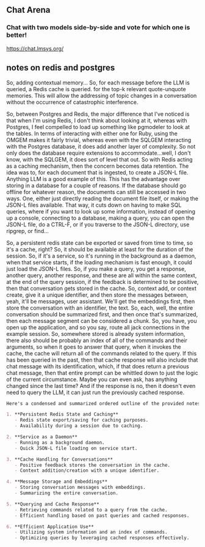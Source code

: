 

## Chat Arena 

### Chat with two models side-by-side and vote for which one is better!

https://chat.lmsys.org/



## notes on redis and postgres

So, adding contextual memory... So, for each message before the LLM is queried, a Redis cache is queried. for the top-k relevant quote-unquote memories. This will allow the addressing of topic changes in a conversation without the occurrence of catastrophic interference.


So, between Postgres and Redis, the major difference that I've noticed is that when I'm using Redis, I don't think about looking at it, whereas with Postgres, I feel compelled to load up something like pgmodeler to look at the tables. In terms of interacting with either one for Ruby, using the OMGEM makes it fairly trivial, whereas even with the SQLGEM interacting with the Postgres database, it does add another layer of complexity. So not only does the database require extensions to accommodate...well, I don't know, with the SQLGEM, it does sort of level that out. So with Redis acting as a caching mechanism, then the concern becomes data retention. The idea was to, for each document that is ingested, to create a JSON-L file. Anything LLM is a good example of this. This has the advantage over storing in a database for a couple of reasons. If the database should go offline for whatever reason, the documents can still be accessed in two ways. One, either just directly reading the document file itself, or making the JSON-L files available. That way, it cuts down on having to make SQL queries, where if you want to look up some information, instead of opening up a console, connecting to a database, making a query, you can open the JSON-L file, do a CTRL-F, or if you traverse to the JSON-L directory, use ripgrep, or find...


So, a persistent redis state can be exported or saved from time to time, so it's a cache, right? So, it should be available at least for the duration of the session. So, if it's a service, so it's running in the background as a daemon, when that service starts, if the loading mechanism is fast enough, it could just load the JSON-L files. So, if you make a query, you get a response, another query, another response, and these are all within the same context, at the end of the query session, if the feedback is determined to be positive, then that conversation gets stored in the cache. So, context add, or context create, give it a unique identifier, and then store the messages between, yeah, it'll be messages, user assistant. We'll get the embeddings first, then store the conversation with an identifier, the text. So, each, well, the entire conversation should be summarized first, and then once that's summarized, then each message segment can be considered a chunk. So, you have, you open up the application, and so you say, route all jack connections in the example session. So, somewhere stored is already system information, there also should be probably an index of all of the commands and their arguments, so when it goes to answer that query, when it invokes the cache, the cache will return all of the commands related to the query. If this has been queried in the past, then that cache response will also include that chat message with its identification, which, if that does return a previous chat message, then that entire prompt can be whittled down to just the logic of the current circumstance. Maybe you can even ask, has anything changed since the last time? And if the response is no, then it doesn't even need to query the LLM, it can just run the previously cached response.

```markdown
Here's a condensed and summarized ordered outline of the provided notes:

1. **Persistent Redis State and Caching**
   - Redis state export/saving for caching purposes.
   - Availability during a session due to caching.

2. **Service as a Daemon**
   - Running as a background daemon.
   - Quick JSON-L file loading on service start.

3. **Cache Handling for Conversations**
   - Positive feedback stores the conversation in the cache.
   - Context addition/creation with a unique identifier.

4. **Message Storage and Embeddings**
   - Storing conversation messages with embeddings.
   - Summarizing the entire conversation.

5. **Querying and Cache Response**
   - Retrieving commands related to a query from the cache.
   - Efficient handling based on past queries and cached responses.

6. **Efficient Application Use**
   - Utilizing system information and an index of commands.
   - Optimizing queries by leveraging cached responses effectively.
```